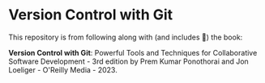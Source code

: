 # Version Control with Git

This repository is from following along with (and includes 🤫) the book:

**Version Control with Git**: Powerful Tools and Techniques for Collaborative Software Development - 3rd edition  by Prem Kumar Ponothorai and Jon Loeliger - O'Reilly Media - 2023.

